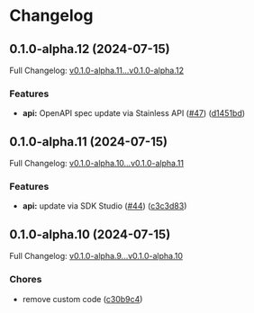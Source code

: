 # Changelog

## 0.1.0-alpha.12 (2024-07-15)

Full Changelog: [v0.1.0-alpha.11...v0.1.0-alpha.12](https://github.com/midday-ai/engine-sdk/compare/v0.1.0-alpha.11...v0.1.0-alpha.12)

### Features

* **api:** OpenAPI spec update via Stainless API ([#47](https://github.com/midday-ai/engine-sdk/issues/47)) ([d1451bd](https://github.com/midday-ai/engine-sdk/commit/d1451bde19d4dab42fa544b153f69c4102403904))

## 0.1.0-alpha.11 (2024-07-15)

Full Changelog: [v0.1.0-alpha.10...v0.1.0-alpha.11](https://github.com/midday-ai/engine-sdk/compare/v0.1.0-alpha.10...v0.1.0-alpha.11)

### Features

* **api:** update via SDK Studio ([#44](https://github.com/midday-ai/engine-sdk/issues/44)) ([c3c3d83](https://github.com/midday-ai/engine-sdk/commit/c3c3d836c5d77fd997bb099ff4340316b28399a4))

## 0.1.0-alpha.10 (2024-07-15)

Full Changelog: [v0.1.0-alpha.9...v0.1.0-alpha.10](https://github.com/midday-ai/engine-sdk/compare/v0.1.0-alpha.9...v0.1.0-alpha.10)

### Chores

* remove custom code ([c30b9c4](https://github.com/midday-ai/engine-sdk/commit/c30b9c4a7435874809cc1c0f4357f2d0a9f9c817))
